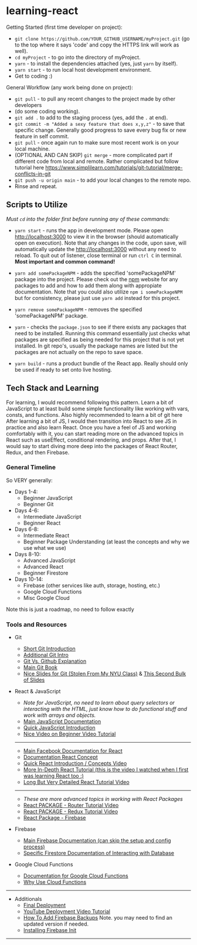 # learning-react

Getting Started (first time developer on project):
- `git clone https://github.com/YOUR_GITHUB_USERNAME/myProject.git` (go to the top where it says 'code' and copy the HTTPS link will work as well).
- `cd myProject` - to go into the directory of myProject.
- `yarn` - to install the dependencies attached (yes, just `yarn` by itself).
- `yarn start` - to run local host development environment.
- Get to coding :)

General Workflow (any work being done on project):
- `git pull` - to pull any recent changes to the project made by other developers
- (do some coding working).
- `git add .` to  add to the staging process (yes, add the `.` at end).
- `git commit -m "Added a sexy feature that does x,y,z"` - to save that specific change. Generally good progress to save every bug fix or new feature in self commit.
- `git pull` - once again run to make sure most recent work is on your local machine.
- (OPTIONAL AND CAN SKIP) `git merge` - more complicated part if different code from local and remote. Rather complicated but follow tutorial here https://www.simplilearn.com/tutorials/git-tutorial/merge-conflicts-in-git
- `git push -u origin main` - to add your local changes to the remote repo.
- Rinse and repeat.

## Scripts to Utilize
*Must `cd` into the folder first before running any of these commands:*

* `yarn start` - runs the app in development mode. Please open [http://localhost:3000](http://localhost:3000) to view it in the browser (should automatically open on execution). Note that any changes in the code, upon save, will automatically update the [http://localhost:3000](http://localhost:3000) without any need to reload. To quit out of listener, close terminal or run `ctrl C` in terminal. **Most important and common command!**

* `yarn add somePackageNPM` - adds the specified 'somePackageNPM' package into the project. Please check out the [npm](https://www.npmjs.com/)  website for any packages to add and how to add them along with appropiate documentation. Note that you could also utilize `npm i somePackageNPM` but for consistency, please just use `yarn add` instead for this project.

* `yarn remove somePackageNPM` - removes the specified 'somePackageNPM' package.

* `yarn` - checks the `package.json` to see if there exists any packages that need to be installed. Running this command essentially just checks what packages are specified as being needed for this project that is not yet installed. In git repo's, usually the package names are listed but the packages are not actually on the repo to save space.

* `yarn build` - runs a product bundle of the React app. Really should only be used if ready to set onto live hosting.

## Tech Stack and Learning

For learning, I would recommend following this pattern. Learn a bit of JavaScript to at least build some simple functionality like working with vars, consts, and functions. Also highly recommended to learn a bit of git here After learning a bit of JS, I would then transition into React to see JS in practice and also learn React. Once you have a feel of JS and working comfortably with it, you can start reading more on the advanced topics in React such as useEffect, conditional rendering, and props. After that, I would say to start diving more deep into the packages of React Router, Redux, and then Firebase.

### General Timeline

So VERY generally:

- Days 1-4:
    - Beginner JavaScript
    - Beginner Git
- Days 4-6:
    - Intermediate JavaScript
    - Beginner React
- Days 6-8:
    - Intermediate React
    - Beginner Package Understanding (at least the concepts and why we use what we use)
- Days 8-10:
    - Advanced JavaScript
    - Advanced React
    - Beginner Firestore
- Days 10-14:
    - Firebase (other services like auth, storage, hosting, etc.)
    - Google Cloud Functions
    - Misc Google Cloud

Note this is just a roadmap, no need to follow exactly

### Tools and Resources
- Git
    - [Short Git Introduction](https://www.youtube.com/watch?v=USjZcfj8yxE)
    - [Additional Git Intro](https://www.youtube.com/watch?v=2ReR1YJrNOM)
    - [Git Vs. Github Explanation](https://www.youtube.com/watch?v=wpISo9TNjfU)
    - [Main Git Book](https://git-scm.com/book/en/v2)
    - [Nice Slides for Git (Stolen From My NYU Class)](https://nyu-computer-science.github.io/software-engineering/version-control-systems/#1) & [This Second Bulk of Slides](https://nyu-computer-science.github.io/software-engineering/git-and-github/#1)

- React & JavaScript
    - *Note for JavaScript, no need to learn about query selectors or interacting with the HTML, just know how to do functional stuff and work with arrays and objects.*
    - [Main JavaScript Documentation](https://developer.mozilla.org/en-US/docs/Web/JavaScript)
    - [Quick JavaScript Introduction](https://www.youtube.com/watch?v=c-I5S_zTwAc)
    - [Nice Video on Beginner Video Tutorial](https://www.youtube.com/watch?v=W6NZfCO5SIk)
    --------
    - [Main Facebook Documentation for React](https://reactjs.org/docs/getting-started.html)
    - [Documentation React Concept](https://reactjs.org/docs/hello-world.html)
    - [Quick React Introduction / Concepts Video](https://www.youtube.com/watch?v=MRIMT0xPXFI)
    - [More In-Depth React Tutorial (this is the video I watched when I first was learning React too :) ](https://www.youtube.com/watch?v=dGcsHMXbSOA)
    - [Long But Very Detailed React Tutorial Video](https://www.youtube.com/watch?v=Ke90Tje7VS0)
    ---------------
    - *These are more advanced topics in working with React Packages*
    - [React PACKAGE - Router Tutorial Video](https://www.youtube.com/watch?v=Law7wfdg_ls)
    - [React PACKAGE - Redux Tutorial Video](https://www.youtube.com/watch?v=CVpUuw9XSjY)
    - [React Package - Firebase](https://www.youtube.com/watch?v=mwNATxfUsgI)

- Firebase
    - [Main Firebase Documentation (can skip the setup and config process)](https://firebase.google.com/docs/web/setup)
    - [Specific Firestore Documentation of Interacting with Database](https://firebase.google.com/docs/firestore/manage-data/add-data)

- Google Cloud Functions
    - [Documentation for Google Cloud Functions](https://cloud.google.com/functions#section-4)
    - [Why Use Cloud Functions](https://firebase.google.com/docs/functions/use-cases)
---------------
- Additionals
    - [Final Deployment](https://drive.google.com/file/d/1uNGkOeYEOCRSieq2OgR4pdXYWYL7Z8Cu/view)
    - [YouTube Deployment Video Tutorial](https://www.youtube.com/watch?v=IDHfvpsYShs)
    - [How To Add Firebase Backups](https://levelup.gitconnected.com/how-to-back-up-firestore-easily-and-automatically-eab6bf0d7e1f) Note. you may need to find an updated version if needed.
    - [Installing Firebase Init](https://firebase.google.com/docs/hosting/quickstart)
---------------
